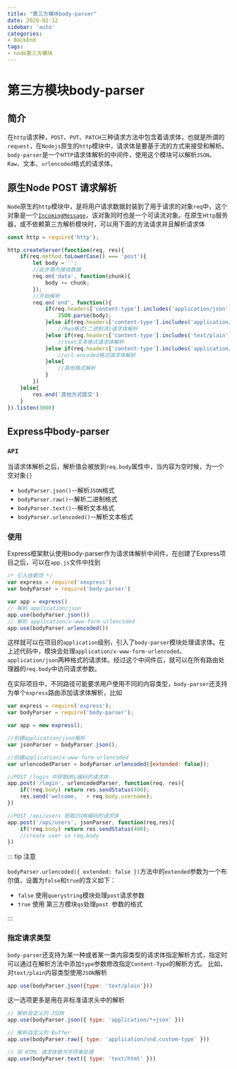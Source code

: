 ```yaml
---
title: "第三方模块body-parser"
date: 2020-02-12
sidebar: 'auto'
categories:
- BackEnd
tags:
- node第三方模块
---
```













# 第三方模块body-parser

## 简介

在`http`请求种，`POST`、`PUT`、`PATCH`三种请求方法中包含着请求体，也就是所谓的`request`，在`Nodejs`原生的`http`模块中，请求体是要基于流的方式来接受和解析。
 `body-parser`是一个`HTTP`请求体解析的中间件，使用这个模块可以解析`JSON`、`Raw`、文本、`urlencoded`格式的请求体。

## 原生Node POST 请求解析

`Node`原生的`http`模块中，是将用户请求数据封装到了用于请求的对象`req`中，这个对象是一个[`IncomingMessage`](http://nodejs.cn/api/http/class_http_incomingmessage.html)，该对象同时也是一个可读流对象。在原生`Http`服务器，或不依赖第三方解析模块时，可以用下面的方法请求并且解析请求体

```js
const http = require('http');

http.createServer(function(req, res){
    if(req.method.toLowerCase() === 'post'){
        let body = '';
        //此步骤为接收数据
        req.on('data', function(chunk){
            body += chunk;
        });
        //开始解析
        req.on('end', function(){
            if(req.headers['content-type'].includes('application/json')){
                JSON.parse(body);
            }else if(req.headers['content-type'].includes('application/octet-stream')){
                //Rwa格式(二进制流)请求体解析
            }else if(req.headers['content-type'].includes('text/plain')){
                //text文本格式请求体解析
            }else if(req.headers['content-type'].includes('application/x-www-form-urlencoded')){
                //url-encoded格式请求体解析
            }else{
                //其他格式解析
            }
        })
    }else{
        res.end('其他方式提交')
    }
}).listen(3000)
```

## Express中body-parser

### `API`

 当请求体解析之后，解析值会被放到`req.body`属性中，当内容为空时候，为一个空对象`{}`

* `bodyParser.json()`--解析`JSON`格式
* `bodyParser.raw()`--解析二进制格式
* `bodyParser.text()`--解析文本格式
* `bodyParser.urlencoded()`--解析文本格式

### 使用

Express框架默认使用body-parser作为请求体解析中间件，在创建了Express项目之后，可以在`app.js`文件中找到

```js
/* 引入依赖项 */
var express = require('xexpress')
var bodyParser = require('body-parser')

var app = express()
// 解析 application/json
app.use(bodyParser.json())
// 解析 application/x-www-form-urlencoded
app.use(bodyParser.urlencoded())
```

这样就可以在项目的`application`级别，引入了`body-parser`模块处理请求体。在上述代码中，模块会处理`application/x-www-form-urlencoded`、`application/json`两种格式的请求体。经过这个中间件后，就可以在所有路由处理器的`req.body`中访问请求参数。

在实际项目中，不同路径可能要求用户使用不同的内容类型，`body-parser`还支持为单个`express`路由添加请求体解析，比如

```js
var express = require('express');
var bodyParser = require('body-parser');

var app = new express();

//创建application/json解析
var jsonParser = bodyParser.json();

//创建application/x-www-form-urlencoded
var urlencodedParser = bodyParser.urlencoded({extended: false});

//POST /login 中获取URL编码的请求体
app.post('/login', urlencodedParser, function(req, res){
    if(!req.body) return res.sendStatus(400);
    res.send('welcome, ' + req.body.username);
})

//POST /api/users 获取JSON编码的请求体
app.post('/api/users', jsonParser, function(req,res){
    if(!req.body) return res.sendStatus(400);
    //create user in req.body
})
```

::: tip 注意

`bodyParser.urlencoded({ extended: false })`方法中的`extended`参数为一个布尔值，设置为`false`和`true`的含义如下：

* `false` 使用`querystring`模块处理`post`请求参数
* `true` 使用 第三方模块`qs`处理`post `参数的格式

:::

### 指定请求类型

`body-parser`还支持为某一种或者某一类内容类型的请求体指定解析方式，指定时可以通过在解析方法中添加`type`参数修改指定`Content-Type`的解析方式。
 比如，对`text/plain`内容类型使用`JSON`解析

```js
app.use(bodyParser.json({type: 'text/plain'}))
```

这一选项更多是用在非标准请求头中的解析

```js
// 解析自定义的 JSON
app.use(bodyParser.json({ type: 'application/*+json' }))

// 解析自定义的 Buffer
app.use(bodyParser.raw({ type: 'application/vnd.custom-type' }))

// 将 HTML 请求体做为字符串处理
app.use(bodyParser.text({ type: 'text/html' }))
```

